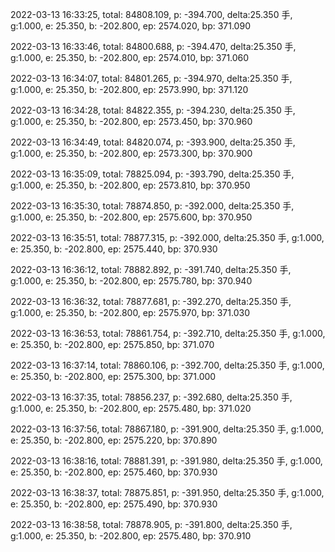2022-03-13 16:33:25, total: 84808.109, p: -394.700, delta:25.350 手, g:1.000, e: 25.350, b: -202.800, ep: 2574.020, bp: 371.090

2022-03-13 16:33:46, total: 84800.688, p: -394.470, delta:25.350 手, g:1.000, e: 25.350, b: -202.800, ep: 2574.010, bp: 371.060

2022-03-13 16:34:07, total: 84801.265, p: -394.970, delta:25.350 手, g:1.000, e: 25.350, b: -202.800, ep: 2573.990, bp: 371.120

2022-03-13 16:34:28, total: 84822.355, p: -394.230, delta:25.350 手, g:1.000, e: 25.350, b: -202.800, ep: 2573.450, bp: 370.960

2022-03-13 16:34:49, total: 84820.074, p: -393.900, delta:25.350 手, g:1.000, e: 25.350, b: -202.800, ep: 2573.300, bp: 370.900

2022-03-13 16:35:09, total: 78825.094, p: -393.790, delta:25.350 手, g:1.000, e: 25.350, b: -202.800, ep: 2573.810, bp: 370.950

2022-03-13 16:35:30, total: 78874.850, p: -392.000, delta:25.350 手, g:1.000, e: 25.350, b: -202.800, ep: 2575.600, bp: 370.950

2022-03-13 16:35:51, total: 78877.315, p: -392.000, delta:25.350 手, g:1.000, e: 25.350, b: -202.800, ep: 2575.440, bp: 370.930

2022-03-13 16:36:12, total: 78882.892, p: -391.740, delta:25.350 手, g:1.000, e: 25.350, b: -202.800, ep: 2575.780, bp: 370.940

2022-03-13 16:36:32, total: 78877.681, p: -392.270, delta:25.350 手, g:1.000, e: 25.350, b: -202.800, ep: 2575.970, bp: 371.030

2022-03-13 16:36:53, total: 78861.754, p: -392.710, delta:25.350 手, g:1.000, e: 25.350, b: -202.800, ep: 2575.850, bp: 371.070

2022-03-13 16:37:14, total: 78860.106, p: -392.700, delta:25.350 手, g:1.000, e: 25.350, b: -202.800, ep: 2575.300, bp: 371.000

2022-03-13 16:37:35, total: 78856.237, p: -392.680, delta:25.350 手, g:1.000, e: 25.350, b: -202.800, ep: 2575.480, bp: 371.020

2022-03-13 16:37:56, total: 78867.180, p: -391.900, delta:25.350 手, g:1.000, e: 25.350, b: -202.800, ep: 2575.220, bp: 370.890

2022-03-13 16:38:16, total: 78881.391, p: -391.980, delta:25.350 手, g:1.000, e: 25.350, b: -202.800, ep: 2575.460, bp: 370.930

2022-03-13 16:38:37, total: 78875.851, p: -391.950, delta:25.350 手, g:1.000, e: 25.350, b: -202.800, ep: 2575.490, bp: 370.930

2022-03-13 16:38:58, total: 78878.905, p: -391.800, delta:25.350 手, g:1.000, e: 25.350, b: -202.800, ep: 2575.480, bp: 370.910